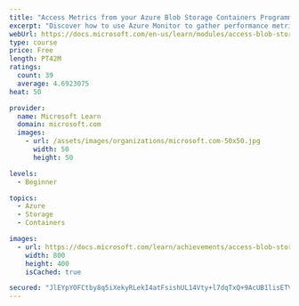 ```yaml
---
title: "Access Metrics from your Azure Blob Storage Containers Programmatically"
excerpt: "Discover how to use Azure Monitor to gather performance metrics and then configure and access those metrics from .NET application code."
webUrl: https://docs.microsoft.com/en-us/learn/modules/access-blob-storage-metrics-from-code/
type: course
price: Free
length: PT42M
ratings:
  count: 39
  average: 4.6923075
heat: 50

provider:
  name: Microsoft Learn
  domain: microsoft.com
  images:
    - url: /assets/images/organizations/microsoft.com-50x50.jpg
      width: 50
      height: 50

levels:
  - Beginner

topics:
  - Azure
  - Storage
  - Containers

images:
  - url: https://docs.microsoft.com/learn/achievements/access-blob-storage-metrics-from-code-social.png
    width: 800
    height: 400
    isCached: true

secured: "JlEYpYOFCtby8q5iXekyRLekI4atFsishUL14Vty+l7dqTxQ+9AcUB1lisETVQNpQJCNbh5pocbLkmG38M6dQ7og2k+K43yZh4JEODlBCWCpF10pKTYtv75iTmEmmf9HHVXnhp/Xi8QxsHWQPX3w6OTkMhbZrSsiYKQJ8N5N91BD0UzQuNocwDDGyRjKKTLKR5w176iWFLdAa+OERHIIdaNywVkLfThqjuEqNSgsooReulO0EkqKI5BHdd0yZafbXU+Ru/nlmAEWI8O3GHe0u8QMXoTuKr4eZyfkCOelgPbaMCzXxGMHuwL2y1Z3Ax55MtJOmI2mmFFda9LAT9o6gYvwYPgeZO8hYF5lnSr4VQKGygkIG9/7WgBAiJbOmacViOW/Vb8I/gF/mORm0sH/DNtfDnPt8KaQ4J7UOGT2iWU=;xBNLD8QDKfYDBvAgq3e8Mw=="
---
```


